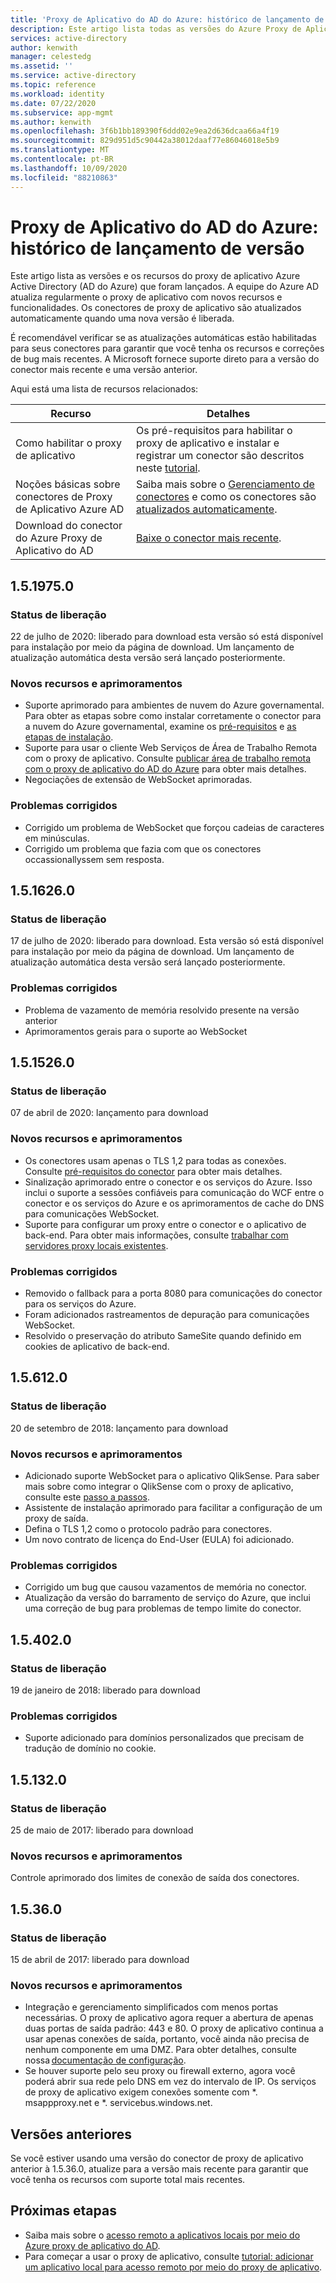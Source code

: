 ```yaml
---
title: 'Proxy de Aplicativo do AD do Azure: histórico de lançamento de versão'
description: Este artigo lista todas as versões do Azure Proxy de Aplicativo do AD e descreve os novos recursos e problemas corrigidos
services: active-directory
author: kenwith
manager: celestedg
ms.assetid: ''
ms.service: active-directory
ms.topic: reference
ms.workload: identity
ms.date: 07/22/2020
ms.subservice: app-mgmt
ms.author: kenwith
ms.openlocfilehash: 3f6b1bb189390f6ddd02e9ea2d636dcaa66a4f19
ms.sourcegitcommit: 829d951d5c90442a38012daaf77e86046018e5b9
ms.translationtype: MT
ms.contentlocale: pt-BR
ms.lasthandoff: 10/09/2020
ms.locfileid: "88210863"
---
```

# <a name="azure-ad-application-proxy-version-release-history"></a>Proxy de Aplicativo do AD do Azure: histórico de lançamento de versão
Este artigo lista as versões e os recursos do proxy de aplicativo Azure Active Directory (AD do Azure) que foram lançados. A equipe do Azure AD atualiza regularmente o proxy de aplicativo com novos recursos e funcionalidades. Os conectores de proxy de aplicativo são atualizados automaticamente quando uma nova versão é liberada. 

É recomendável verificar se as atualizações automáticas estão habilitadas para seus conectores para garantir que você tenha os recursos e correções de bug mais recentes. A Microsoft fornece suporte direto para a versão do conector mais recente e uma versão anterior.

Aqui está uma lista de recursos relacionados:

Recurso |  Detalhes
--------- | --------- |
Como habilitar o proxy de aplicativo | Os pré-requisitos para habilitar o proxy de aplicativo e instalar e registrar um conector são descritos neste [tutorial](application-proxy-add-on-premises-application.md).
Noções básicas sobre conectores de Proxy de Aplicativo Azure AD | Saiba mais sobre o [Gerenciamento de conectores](application-proxy-connectors.md) e como os conectores são [atualizados automaticamente](application-proxy-connectors.md#automatic-updates).
Download do conector do Azure Proxy de Aplicativo do AD |  [Baixe o conector mais recente](https://download.msappproxy.net/subscription/d3c8b69d-6bf7-42be-a529-3fe9c2e70c90/connector/download).

## <a name="1519750"></a>1.5.1975.0

### <a name="release-status"></a>Status de liberação

22 de julho de 2020: liberado para download esta versão só está disponível para instalação por meio da página de download. Um lançamento de atualização automática desta versão será lançado posteriormente.

### <a name="new-features-and-improvements"></a>Novos recursos e aprimoramentos
-   Suporte aprimorado para ambientes de nuvem do Azure governamental. Para obter as etapas sobre como instalar corretamente o conector para a nuvem do Azure governamental, examine os [pré-requisitos](https://docs.microsoft.com/azure/active-directory/hybrid/reference-connect-government-cloud#allow-access-to-urls) e [as etapas de instalação](https://docs.microsoft.com/azure/active-directory/hybrid/reference-connect-government-cloud#install-the-agent-for-the-azure-government-cloud).
- Suporte para usar o cliente Web Serviços de Área de Trabalho Remota com o proxy de aplicativo. Consulte [publicar área de trabalho remota com o proxy de aplicativo do AD do Azure](application-proxy-integrate-with-remote-desktop-services.md) para obter mais detalhes.
- Negociações de extensão de WebSocket aprimoradas. 

### <a name="fixed-issues"></a>Problemas corrigidos
- Corrigido um problema de WebSocket que forçou cadeias de caracteres em minúsculas.
- Corrigido um problema que fazia com que os conectores occassionallyssem sem resposta.

## <a name="1516260"></a>1.5.1626.0

### <a name="release-status"></a>Status de liberação

17 de julho de 2020: liberado para download. Esta versão só está disponível para instalação por meio da página de download. Um lançamento de atualização automática desta versão será lançado posteriormente.

### <a name="fixed-issues"></a>Problemas corrigidos
- Problema de vazamento de memória resolvido presente na versão anterior
- Aprimoramentos gerais para o suporte ao WebSocket

## <a name="1515260"></a>1.5.1526.0

### <a name="release-status"></a>Status de liberação

07 de abril de 2020: lançamento para download

### <a name="new-features-and-improvements"></a>Novos recursos e aprimoramentos
-   Os conectores usam apenas o TLS 1,2 para todas as conexões. Consulte [pré-requisitos do conector](application-proxy-add-on-premises-application.md#prerequisites) para obter mais detalhes.
- Sinalização aprimorado entre o conector e os serviços do Azure. Isso inclui o suporte a sessões confiáveis para comunicação do WCF entre o conector e os serviços do Azure e os aprimoramentos de cache do DNS para comunicações WebSocket.
- Suporte para configurar um proxy entre o conector e o aplicativo de back-end. Para obter mais informações, consulte [trabalhar com servidores proxy locais existentes](application-proxy-configure-connectors-with-proxy-servers.md).

### <a name="fixed-issues"></a>Problemas corrigidos
- Removido o fallback para a porta 8080 para comunicações do conector para os serviços do Azure.
- Foram adicionados rastreamentos de depuração para comunicações WebSocket. 
- Resolvido o preservação do atributo SameSite quando definido em cookies de aplicativo de back-end.

## <a name="156120"></a>1.5.612.0

### <a name="release-status"></a>Status de liberação

20 de setembro de 2018: lançamento para download

### <a name="new-features-and-improvements"></a>Novos recursos e aprimoramentos

- Adicionado suporte WebSocket para o aplicativo QlikSense. Para saber mais sobre como integrar o QlikSense com o proxy de aplicativo, consulte este [passo a passos](application-proxy-qlik.md). 
- Assistente de instalação aprimorado para facilitar a configuração de um proxy de saída. 
- Defina o TLS 1,2 como o protocolo padrão para conectores. 
- Um novo contrato de licença do End-User (EULA) foi adicionado.  

### <a name="fixed-issues"></a>Problemas corrigidos

- Corrigido um bug que causou vazamentos de memória no conector.
- Atualização da versão do barramento de serviço do Azure, que inclui uma correção de bug para problemas de tempo limite do conector.

## <a name="154020"></a>1.5.402.0

### <a name="release-status"></a>Status de liberação

19 de janeiro de 2018: liberado para download

### <a name="fixed-issues"></a>Problemas corrigidos

- Suporte adicionado para domínios personalizados que precisam de tradução de domínio no cookie.

## <a name="151320"></a>1.5.132.0

### <a name="release-status"></a>Status de liberação 

25 de maio de 2017: liberado para download 

### <a name="new-features-and-improvements"></a>Novos recursos e aprimoramentos 

Controle aprimorado dos limites de conexão de saída dos conectores. 

## <a name="15360"></a>1.5.36.0

### <a name="release-status"></a>Status de liberação

15 de abril de 2017: liberado para download

### <a name="new-features-and-improvements"></a>Novos recursos e aprimoramentos

- Integração e gerenciamento simplificados com menos portas necessárias. O proxy de aplicativo agora requer a abertura de apenas duas portas de saída padrão: 443 e 80. O proxy de aplicativo continua a usar apenas conexões de saída, portanto, você ainda não precisa de nenhum componente em uma DMZ. Para obter detalhes, consulte nossa [documentação de configuração](application-proxy-add-on-premises-application.md).  
- Se houver suporte pelo seu proxy ou firewall externo, agora você poderá abrir sua rede pelo DNS em vez do intervalo de IP. Os serviços de proxy de aplicativo exigem conexões somente com *. msappproxy.net e *. servicebus.windows.net.


## <a name="earlier-versions"></a>Versões anteriores

Se você estiver usando uma versão do conector de proxy de aplicativo anterior à 1.5.36.0, atualize para a versão mais recente para garantir que você tenha os recursos com suporte total mais recentes.

## <a name="next-steps"></a>Próximas etapas
- Saiba mais sobre o [acesso remoto a aplicativos locais por meio do Azure proxy de aplicativo do AD](application-proxy.md).
- Para começar a usar o proxy de aplicativo, consulte [tutorial: adicionar um aplicativo local para acesso remoto por meio do proxy de aplicativo](application-proxy-add-on-premises-application.md).
